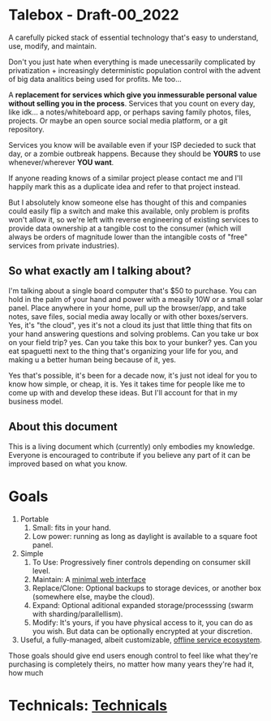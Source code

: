 # Talebox - Draft-00_2022

A carefully picked stack of essential technology that's easy to understand, use, modify, and maintain.

Don't you just hate when everything is made unecessarily complicated by privatization + increasingly deterministic population control with the advent of big data analitics being used for profits. Me too...

A **replacement for services which give you inmessurable personal value without selling you in the process**. Services that you count on every day, like idk... a notes/whiteboard app, or perhaps saving family photos, files, projects. Or maybe an open source social media platform, or a git repository.

Services you know will be available even if your ISP decieded to suck that day, or a zombie outbreak happens. Because they should be **YOURS** to use whenever/wherever **YOU want**.

If anyone reading knows of a similar project please contact me and I'll happily mark this as a duplicate idea and refer to that project instead. 

But I absolutely know someone else has thought of this and companies could easily flip a switch and make this available, only problem is profits won't allow it, so we're left with reverse engineering of existing services to provide data ownership at a tangible cost to the consumer (which will always be orders of magnitude lower than the intangible costs of "free" services from private industries).

## So what exactly am I talking about?
I'm talking about a single board computer that's $50 to purchase. You can hold in the palm of your hand and power with a measily 10W or a small solar panel. Place anywhere in your home, pull up the browser/app, and take notes, save files, social media away locally or with other boxes/servers. Yes, it's "the cloud", yes it's not a cloud its just that little thing that fits on your hand answering questions and solving problems. Can you take ur box on your field trip? yes. Can you take this box to your bunker? yes. Can you eat spaguetti next to the thing that's organizing your life for you, and making u a better human being because of it, yes.

Yes that's possible, it's been for a decade now, it's just not ideal for you to know how simple, or cheap, it is. Yes it takes time for people like me to come up with and develop these ideas. But I'll account for that in my business model.

## About this document

This is a living document which (currently) only embodies my knowledge. Everyone is encouraged to contribute if you believe any part of it can be improved based on what you know.

# Goals

1. Portable
   1. Small: fits in your hand.
   2. Low power: running as long as daylight is available to a square foot panel.
2. Simple
   1. To Use: Progressively finer controls depending on consumer skill level.
   2. Maintain: A [minimal web interface](../web_manager.md)
   3. Replace/Clone: Optional backups to storage devices, or another box (somewhere else, maybe the cloud).
   4. Expand: Optional aditional expanded storage/processsing (swarm with sharding/parallellism).
   5. Modify: It's yours, if you have physical access to it, you can do as you wish. But data can be optionally encrypted at your discretion.
3. Useful, a fully-managed, albeit customizable, [offline service ecosystem](../services.md).

Those goals should give end users enough control to feel like what they're purchasing is completely theirs, no matter how many years they're had it, how much 

# Technicals: [Technicals](../technicals.md)